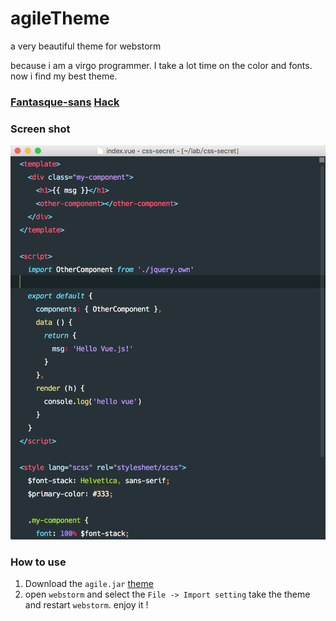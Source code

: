 # agileTheme
a very beautiful theme for webstorm

because i am a virgo programmer. I take a lot time on the color and fonts. now i find my best theme.

###  [Fantasque-sans](https://github.com/belluzj/fantasque-sans)  [Hack](https://github.com/chrissimpkins/Hack)

### Screen shot

![](images/vue.png)

### How to use
1. Download the `agile.jar` [theme](https://raw.githubusercontent.com/agileago/agileTheme/master/agileTheme.jar)
2. open `webstorm` and select the `File -> Import setting` take the theme and restart `webstorm`. enjoy it !
